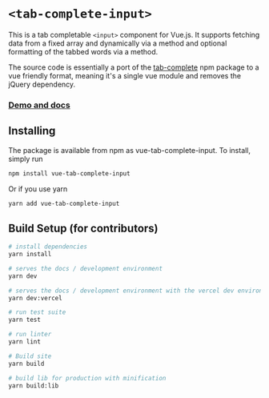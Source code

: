 # `<tab-complete-input>`

This is a tab completable `<input>` component for Vue.js. It supports fetching data from a fixed array and dynamically via a method and optional formatting of the tabbed words via a method.

The source code is essentially a port of the [tab-complete](https://www.npmjs.com/package/tab-complete) npm package to a vue friendly format, meaning it's a single vue module and removes the jQuery dependency.

### [Demo and docs](https://tab-complete-input-vue.vercel.app/)

## Installing
The package is available from npm as vue-tab-complete-input. To install, simply run

``` bash
npm install vue-tab-complete-input
```

Or if you use yarn

``` bash
yarn add vue-tab-complete-input
```

## Build Setup (for contributors)

``` bash
# install dependencies
yarn install

# serves the docs / development environment
yarn dev 

# serves the docs / development environment with the vercel dev environment
yarn dev:vercel

# run test suite
yarn test 

# run linter 
yarn lint

# Build site
yarn build

# build lib for production with minification
yarn build:lib
```
